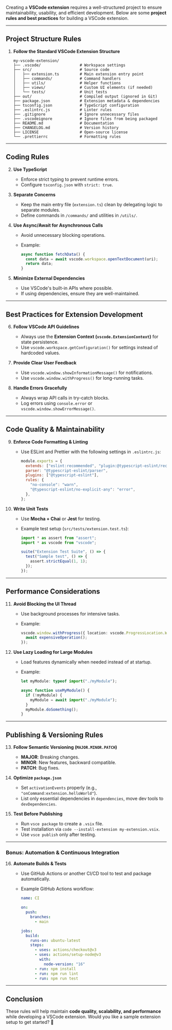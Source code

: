Creating a **VSCode extension** requires a well-structured project to ensure maintainability, usability, and efficient development. Below are some **project rules and best practices** for building a VSCode extension.

---

## **Project Structure Rules**

1. **Follow the Standard VSCode Extension Structure**

   ```
   my-vscode-extension/
   ├── .vscode/                 # Workspace settings
   ├── src/                     # Source code
   │   ├── extension.ts         # Main extension entry point
   │   ├── commands/            # Command handlers
   │   ├── utils/               # Helper functions
   │   ├── views/               # Custom UI elements (if needed)
   │   └── tests/               # Unit tests
   ├── out/                     # Compiled output (ignored in Git)
   ├── package.json             # Extension metadata & dependencies
   ├── tsconfig.json            # TypeScript configuration
   ├── .eslintrc.js             # Linter rules
   ├── .gitignore               # Ignore unnecessary files
   ├── .vscodeignore            # Ignore files from being packaged
   ├── README.md                # Documentation
   ├── CHANGELOG.md             # Version history
   ├── LICENSE                  # Open-source license
   └── .prettierrc              # Formatting rules
   ```

---

## **Coding Rules**

2. **Use TypeScript**
   - Enforce strict typing to prevent runtime errors.
   - Configure `tsconfig.json` with `strict: true`.

3. **Separate Concerns**
   - Keep the main entry file (`extension.ts`) clean by delegating logic to separate modules.
   - Define commands in `/commands/` and utilities in `/utils/`.

4. **Use Async/Await for Asynchronous Calls**
   - Avoid unnecessary blocking operations.
   - Example:

     ```ts
     async function fetchData() {
       const data = await vscode.workspace.openTextDocument(uri);
       return data;
     }
     ```

5. **Minimize External Dependencies**
   - Use VSCode's built-in APIs where possible.
   - If using dependencies, ensure they are well-maintained.

---

## **Best Practices for Extension Development**

6. **Follow VSCode API Guidelines**
   - Always use the **Extension Context (`vscode.ExtensionContext`)** for state persistence.
   - Use `vscode.workspace.getConfiguration()` for settings instead of hardcoded values.

7. **Provide Clear User Feedback**
   - Use `vscode.window.showInformationMessage()` for notifications.
   - Use `vscode.window.withProgress()` for long-running tasks.

8. **Handle Errors Gracefully**
   - Always wrap API calls in try-catch blocks.
   - Log errors using `console.error` or `vscode.window.showErrorMessage()`.

---

## **Code Quality & Maintainability**

9. **Enforce Code Formatting & Linting**
   - Use ESLint and Prettier with the following settings in `.eslintrc.js`:

     ```js
     module.exports = {
       extends: ["eslint:recommended", "plugin:@typescript-eslint/recommended"],
       parser: "@typescript-eslint/parser",
       plugins: ["@typescript-eslint"],
       rules: {
         "no-console": "warn",
         "@typescript-eslint/no-explicit-any": "error",
       },
     };
     ```

10. **Write Unit Tests**
    - Use **Mocha + Chai** or **Jest** for testing.
    - Example test setup (`src/tests/extension.test.ts`):

      ```ts
      import * as assert from "assert";
      import * as vscode from "vscode";

      suite("Extension Test Suite", () => {
        test("Sample test", () => {
          assert.strictEqual(1, 1);
        });
      });
      ```

---

## **Performance Considerations**

11. **Avoid Blocking the UI Thread**
    - Use background processes for intensive tasks.
    - Example:

      ```ts
      vscode.window.withProgress({ location: vscode.ProgressLocation.Window, title: "Processing..." }, async () => {
        await expensiveOperation();
      });
      ```

12. **Use Lazy Loading for Large Modules**
    - Load features dynamically when needed instead of at startup.
    - Example:

      ```ts
      let myModule: typeof import("./myModule");

      async function useMyModule() {
        if (!myModule) {
          myModule = await import("./myModule");
        }
        myModule.doSomething();
      }
      ```

---

## **Publishing & Versioning Rules**

13. **Follow Semantic Versioning (`MAJOR.MINOR.PATCH`)**
    - **MAJOR**: Breaking changes.
    - **MINOR**: New features, backward compatible.
    - **PATCH**: Bug fixes.

14. **Optimize `package.json`**
    - Set `activationEvents` properly (e.g., `"onCommand:extension.helloWorld"`).
    - List only essential dependencies in `dependencies`, move dev tools to `devDependencies`.

15. **Test Before Publishing**
    - Run `vsce package` to create a `.vsix` file.
    - Test installation via `code --install-extension my-extension.vsix`.
    - Use `vsce publish` only after testing.

---

### **Bonus: Automation & Continuous Integration**

16. **Automate Builds & Tests**
    - Use GitHub Actions or another CI/CD tool to test and package automatically.
    - Example GitHub Actions workflow:

      ```yaml
      name: CI

      on:
        push:
          branches:
            - main

      jobs:
        build:
          runs-on: ubuntu-latest
          steps:
            - uses: actions/checkout@v3
            - uses: actions/setup-node@v3
              with:
                node-version: "16"
            - run: npm install
            - run: npm run lint
            - run: npm run test
      ```

---

## **Conclusion**

These rules will help maintain **code quality, scalability, and performance** while developing a VSCode extension. Would you like a sample extension setup to get started? 🚀
